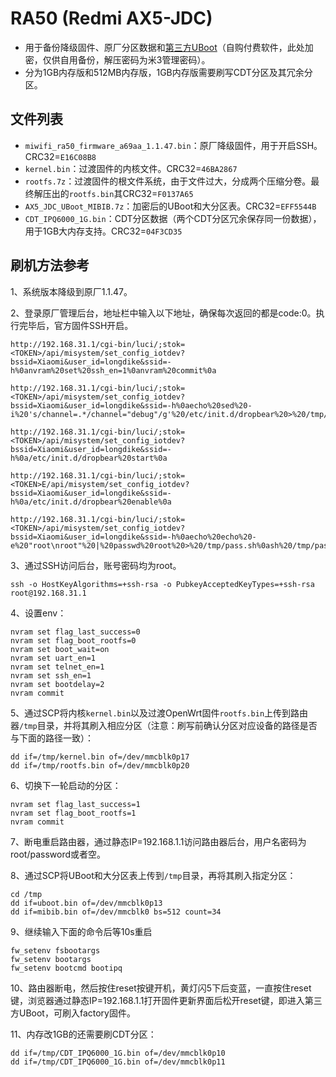 # RA50 (Redmi AX5-JDC)

- 用于备份降级固件、原厂分区数据和[第三方UBoot](https://mbd.pub/o/bread/mbd-YpqUlJhy)（自购付费软件，此处加密，仅供自用备份，解压密码为米3管理密码）。
- 分为1GB内存版和512MB内存版，1GB内存版需要刷写CDT分区及其冗余分区。

## 文件列表

- `miwifi_ra50_firmware_a69aa_1.1.47.bin`：原厂降级固件，用于开启SSH。CRC32=`E16C08B8`
- `kernel.bin`：过渡固件的内核文件。CRC32=`46BA2867`
- `rootfs.7z`：过渡固件的根文件系统，由于文件过大，分成两个压缩分卷。最终解压出的`rootfs.bin`其CRC32=`F0137A65`
- `AX5_JDC_UBoot_MIBIB.7z`：加密后的UBoot和大分区表。CRC32=`EFF5544B`
- `CDT_IPQ6000_1G.bin`：CDT分区数据（两个CDT分区冗余保存同一份数据），用于1GB大内存支持。CRC32=`04F3CD35`

## 刷机方法参考

1、系统版本降级到原厂1.1.47。

2、登录原厂管理后台，地址栏中输入以下地址，确保每次返回的都是code:0。执行完毕后，官方固件SSH开启。

```
http://192.168.31.1/cgi-bin/luci/;stok=<TOKEN>/api/misystem/set_config_iotdev?bssid=Xiaomi&user_id=longdike&ssid=-h%0anvram%20set%20ssh_en=1%0anvram%20commit%0a

http://192.168.31.1/cgi-bin/luci/;stok=<TOKEN>/api/misystem/set_config_iotdev?bssid=Xiaomi&user_id=longdike&ssid=-h%0aecho%20sed%20-i%20's/channel=.*/channel="debug"/g'%20/etc/init.d/dropbear%20>%20/tmp/r.sh%0ash%20/tmp/r.sh%0arm%20/tmp/r.sh%0a

http://192.168.31.1/cgi-bin/luci/;stok=<TOKEN>/api/misystem/set_config_iotdev?bssid=Xiaomi&user_id=longdike&ssid=-h%0a/etc/init.d/dropbear%20start%0a

http://192.168.31.1/cgi-bin/luci/;stok=<TOKEN>E/api/misystem/set_config_iotdev?bssid=Xiaomi&user_id=longdike&ssid=-h%0a/etc/init.d/dropbear%20enable%0a

http://192.168.31.1/cgi-bin/luci/;stok=<TOKEN>/api/misystem/set_config_iotdev?bssid=Xiaomi&user_id=longdike&ssid=-h%0aecho%20echo%20-e%20"root\nroot"%20|%20passwd%20root%20>%20/tmp/pass.sh%0ash%20/tmp/pass.sh%0arm%20/tmp/pass.sh%0a
```

3、通过SSH访问后台，账号密码均为root。

```
ssh -o HostKeyAlgorithms=+ssh-rsa -o PubkeyAcceptedKeyTypes=+ssh-rsa root@192.168.31.1
```

4、设置env：

```
nvram set flag_last_success=0
nvram set flag_boot_rootfs=0
nvram set boot_wait=on
nvram set uart_en=1
nvram set telnet_en=1
nvram set ssh_en=1
nvram set bootdelay=2
nvram commit
```

5、通过SCP将内核`kernel.bin`以及过渡OpenWrt固件`rootfs.bin`上传到路由器`/tmp`目录，并将其刷入相应分区（注意：刷写前确认分区对应设备的路径是否与下面的路径一致）：

```
dd if=/tmp/kernel.bin of=/dev/mmcblk0p17
dd if=/tmp/rootfs.bin of=/dev/mmcblk0p20
```

6、切换下一轮启动的分区：

```
nvram set flag_last_success=1
nvram set flag_boot_rootfs=1
nvram commit
```

7、断电重启路由器，通过静态IP=192.168.1.1访问路由器后台，用户名密码为root/password或者空。

8、通过SCP将UBoot和大分区表上传到`/tmp`目录，再将其刷入指定分区：

```
cd /tmp
dd if=uboot.bin of=/dev/mmcblk0p13
dd if=mibib.bin of=/dev/mmcblk0 bs=512 count=34
```

9、继续输入下面的命令后等10s重启

```
fw_setenv fsbootargs
fw_setenv bootargs
fw_setenv bootcmd bootipq
```

10、路由器断电，然后按住reset按键开机，黄灯闪5下后变蓝，一直按住reset键，浏览器通过静态IP=192.168.1.1打开固件更新界面后松开reset键，即进入第三方UBoot，可刷入factory固件。

11、内存改1GB的还需要刷CDT分区：

```
dd if=/tmp/CDT_IPQ6000_1G.bin of=/dev/mmcblk0p10
dd if=/tmp/CDT_IPQ6000_1G.bin of=/dev/mmcblk0p11
```

